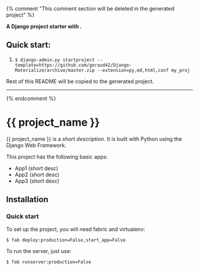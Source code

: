 {% comment "This comment section will be deleted in the generated project" %}

**A Django project starter with .**

## Quick start:

1. `$ django-admin.py startproject --template=https://github.com/geraud42/Django-Materialize/archive/master.zip --extension=py,md,html,conf my_proj`

Rest of this README will be copied to the generated project.

--------------------------------------------------------------------------------------------

{% endcomment %}

# {{ project_name }}

{{ project_name }} is a _short description_. It is built with Python using the Django Web Framework.

This project has the following basic apps:

* App1 (short desc)
* App2 (short desc)
* App3 (short desc)

## Installation

### Quick start

To set up the project, you will need fabric and virtualenv:

`$ fab deploy:production=False,start_app=False`

To run the server, just use:

`$ fab runserver:production=False`
